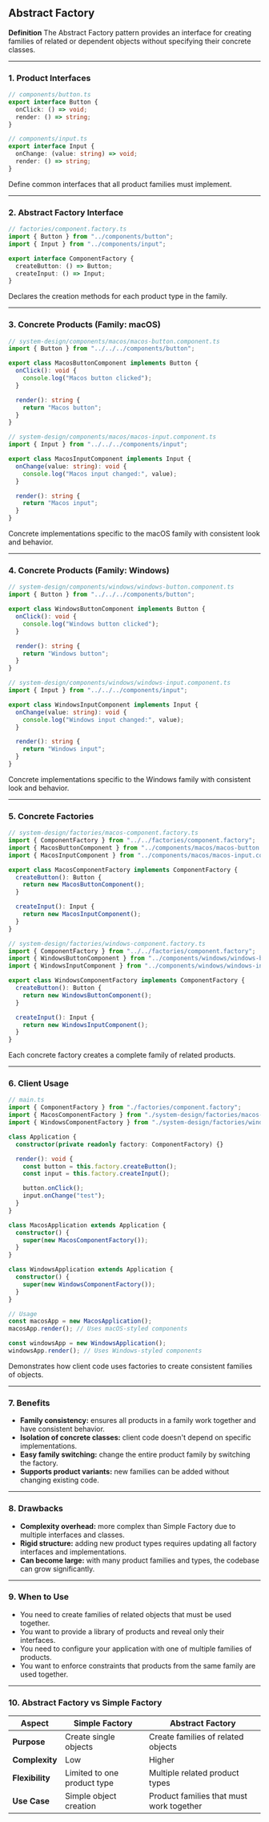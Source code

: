 ## Abstract Factory

**Definition**
The Abstract Factory pattern provides an interface for creating families of related or dependent objects without specifying their concrete classes.

---

### 1. Product Interfaces

```ts
// components/button.ts
export interface Button {
  onClick: () => void;
  render: () => string;
}

// components/input.ts
export interface Input {
  onChange: (value: string) => void;
  render: () => string;
}
```

Define common interfaces that all product families must implement.

---

### 2. Abstract Factory Interface

```ts
// factories/component.factory.ts
import { Button } from "../components/button";
import { Input } from "../components/input";

export interface ComponentFactory {
  createButton: () => Button;
  createInput: () => Input;
}
```

Declares the creation methods for each product type in the family.

---

### 3. Concrete Products (Family: macOS)

```ts
// system-design/components/macos/macos-button.component.ts
import { Button } from "../../../components/button";

export class MacosButtonComponent implements Button {
  onClick(): void {
    console.log("Macos button clicked");
  }

  render(): string {
    return "Macos button";
  }
}

// system-design/components/macos/macos-input.component.ts
import { Input } from "../../../components/input";

export class MacosInputComponent implements Input {
  onChange(value: string): void {
    console.log("Macos input changed:", value);
  }

  render(): string {
    return "Macos input";
  }
}
```

Concrete implementations specific to the macOS family with consistent look and behavior.

---

### 4. Concrete Products (Family: Windows)

```ts
// system-design/components/windows/windows-button.component.ts
import { Button } from "../../../components/button";

export class WindowsButtonComponent implements Button {
  onClick(): void {
    console.log("Windows button clicked");
  }

  render(): string {
    return "Windows button";
  }
}

// system-design/components/windows/windows-input.component.ts
import { Input } from "../../../components/input";

export class WindowsInputComponent implements Input {
  onChange(value: string): void {
    console.log("Windows input changed:", value);
  }

  render(): string {
    return "Windows input";
  }
}
```

Concrete implementations specific to the Windows family with consistent look and behavior.

---

### 5. Concrete Factories

```ts
// system-design/factories/macos-component.factory.ts
import { ComponentFactory } from "../../factories/component.factory";
import { MacosButtonComponent } from "../components/macos/macos-button.component";
import { MacosInputComponent } from "../components/macos/macos-input.component";

export class MacosComponentFactory implements ComponentFactory {
  createButton(): Button {
    return new MacosButtonComponent();
  }

  createInput(): Input {
    return new MacosInputComponent();
  }
}

// system-design/factories/windows-component.factory.ts
import { ComponentFactory } from "../../factories/component.factory";
import { WindowsButtonComponent } from "../components/windows/windows-button.component";
import { WindowsInputComponent } from "../components/windows/windows-input.component";

export class WindowsComponentFactory implements ComponentFactory {
  createButton(): Button {
    return new WindowsButtonComponent();
  }

  createInput(): Input {
    return new WindowsInputComponent();
  }
}
```

Each concrete factory creates a complete family of related products.

---

### 6. Client Usage

```ts
// main.ts
import { ComponentFactory } from "./factories/component.factory";
import { MacosComponentFactory } from "./system-design/factories/macos-component.factory";
import { WindowsComponentFactory } from "./system-design/factories/windows-component.factory";

class Application {
  constructor(private readonly factory: ComponentFactory) {}

  render(): void {
    const button = this.factory.createButton();
    const input = this.factory.createInput();

    button.onClick();
    input.onChange("test");
  }
}

class MacosApplication extends Application {
  constructor() {
    super(new MacosComponentFactory());
  }
}

class WindowsApplication extends Application {
  constructor() {
    super(new WindowsComponentFactory());
  }
}

// Usage
const macosApp = new MacosApplication();
macosApp.render(); // Uses macOS-styled components

const windowsApp = new WindowsApplication();
windowsApp.render(); // Uses Windows-styled components
```

Demonstrates how client code uses factories to create consistent families of objects.

---

### 7. Benefits

- **Family consistency:** ensures all products in a family work together and have consistent behavior.
- **Isolation of concrete classes:** client code doesn't depend on specific implementations.
- **Easy family switching:** change the entire product family by switching the factory.
- **Supports product variants:** new families can be added without changing existing code.

---

### 8. Drawbacks

- **Complexity overhead:** more complex than Simple Factory due to multiple interfaces and classes.
- **Rigid structure:** adding new product types requires updating all factory interfaces and implementations.
- **Can become large:** with many product families and types, the codebase can grow significantly.

---

### 9. When to Use

- You need to create families of related objects that must be used together.
- You want to provide a library of products and reveal only their interfaces.
- You need to configure your application with one of multiple families of products.
- You want to enforce constraints that products from the same family are used together.

---

### 10. Abstract Factory vs Simple Factory

| Aspect          | Simple Factory              | Abstract Factory                         |
| --------------- | --------------------------- | ---------------------------------------- |
| **Purpose**     | Create single objects       | Create families of related objects       |
| **Complexity**  | Low                         | Higher                                   |
| **Flexibility** | Limited to one product type | Multiple related product types           |
| **Use Case**    | Simple object creation      | Product families that must work together |
